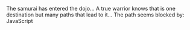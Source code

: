 The samurai has entered the dojo...
A true warrior knows that is one destination but many paths that lead to it...
The path seems blocked by: JavaScript
